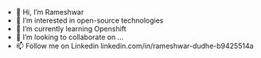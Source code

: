 - 👋 Hi, I’m Rameshwar
- 👀 I’m interested in open-source technologies
- 🌱 I’m currently learning Openshift
- 💞️ I’m looking to collaborate on ...
- 📫 Follow me on Linkedin linkedin.com/in/rameshwar-dudhe-b9425514a

<!---
rndudhe1808/rndudhe1808 is a ✨ special ✨ repository because its `README.md` (this file) appears on your GitHub profile.
You can click the Preview link to take a look at your changes.
--->
